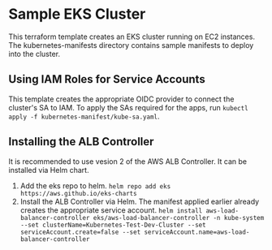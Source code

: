# Sample EKS Cluster

This terraform template creates an EKS cluster running on EC2 instances. The kubernetes-manifests directory contains sample manifests to deploy into the cluster.

## Using IAM Roles for Service Accounts

This template creates the appropriate OIDC provider to connect the cluster's SA to IAM. To apply the SAs required for the apps, run `kubectl apply -f kubernetes-manifest/kube-sa.yaml`.

## Installing the ALB Controller

It is recommended to use vesion 2 of the AWS ALB Controller. It can be installed via Helm chart.

1. Add the eks repo to helm. `helm repo add eks https://aws.github.io/eks-charts`
2. Install the ALB Controller via Helm. The manifest applied earlier already creates the appropriate service account. `helm install aws-load-balancer-controller eks/aws-load-balancer-controller -n kube-system --set clusterName=Kubernetes-Test-Dev-Cluster --set serviceAccount.create=false --set serviceAccount.name=aws-load-balancer-controller`